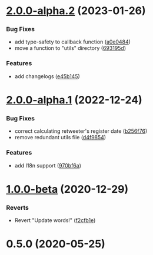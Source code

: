 # [2.0.0-alpha.2](https://github.com/amirhoseinsalimi/programmer-fa/compare/v2.0.0-alpha.1...v2.0.0-alpha.2) (2023-01-26)


### Bug Fixes

* add type-safety to callback function ([a0e0484](https://github.com/amirhoseinsalimi/programmer-fa/commit/a0e0484895f988eb40fe821d6cd838bbd743ef8c))
* move a function to "utils" directory ([693195d](https://github.com/amirhoseinsalimi/programmer-fa/commit/693195dcd28e91cf0f7f57051fe620b85bd5a39c))


### Features

* add changelogs ([e45b145](https://github.com/amirhoseinsalimi/programmer-fa/commit/e45b1456bf9d39222cda5139c80e84243ccbdbb9))



# [2.0.0-alpha.1](https://github.com/amirhoseinsalimi/programmer-fa/compare/v1.0.0-beta...v2.0.0-alpha.1) (2022-12-24)


### Bug Fixes

* correct calculating retweeter's register date ([b256f76](https://github.com/amirhoseinsalimi/programmer-fa/commit/b256f765271591ac2b5eec290b18f28071a58385))
* remove redundant utils file ([d4f9854](https://github.com/amirhoseinsalimi/programmer-fa/commit/d4f98543fc5e5f4ea60fbd8a61f627149451ddb3))


### Features

* add I18n support ([970bf6a](https://github.com/amirhoseinsalimi/programmer-fa/commit/970bf6ad942ad349cd8acb0c19b803e02acb4f2d))



# [1.0.0-beta](https://github.com/amirhoseinsalimi/programmer-fa/compare/v0.5.0...v1.0.0-beta) (2020-12-29)


### Reverts

* Revert "Update words!" ([f2cfb1e](https://github.com/amirhoseinsalimi/programmer-fa/commit/f2cfb1e4deefb9b41cf55fa7eef99d8116855577))



# 0.5.0 (2020-05-25)



